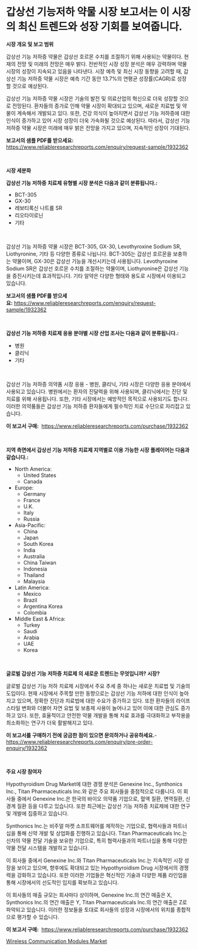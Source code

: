 <p><h1>갑상선 기능저하 약물 시장 보고서는 이 시장의 최신 트렌드와 성장 기회를 보여줍니다.</h1></p><p><strong>시장 개요 및 보고 범위</strong></p>
<p><p>갑상선 기능 저하증 약물은 갑상선 호르몬 수치를 조절하기 위해 사용되는 약물이다. 현재의 전망 및 미래의 전망은 매우 밝다. 전반적인 시장 성장 분석은 매우 강력하며 약물 시장의 성장이 지속되고 있음을 나타낸다. 시장 예측 및 최신 시장 동향을 고려할 때, 갑상선 기능 저하증 약물 시장은 예측 기간 동안 13.7%의 연평균 성장률(CAGR)로 성장할 것으로 예상된다.</p><p>갑상선 기능 저하증 약물 시장은 기술의 발전 및 의료산업의 혁신으로 더욱 성장할 것으로 전망된다. 환자들의 증가로 인해 약물 시장이 확대되고 있으며, 새로운 치료법 및 약물이 계속해서 개발되고 있다. 또한, 건강 의식이 높아지면서 갑상선 기능 저하증에 대한 인식이 증가하고 있어 시장 성장이 더욱 가속화될 것으로 예상된다. 따라서, 갑상선 기능 저하증 약물 시장은 미래에 매우 밝은 전망을 가지고 있으며, 지속적인 성장이 기대된다.</p></p>
<p><strong>보고서의 샘플 PDF를 받으세요:</strong> <a href="https://www.reliableresearchreports.com/enquiry/request-sample/1932362">https://www.reliableresearchreports.com/enquiry/request-sample/1932362</a></p>
<p>&nbsp;</p>
<p><strong>시장 세분화</strong></p>
<p><strong>갑상선 기능 저하증 치료제 유형별 시장 분석은 다음과 같이 분류됩니다.:</strong></p>
<p><ul><li>BCT-305</li><li>GX-30</li><li>레보티록신 나트륨 SR</li><li>리오타이로닌</li><li>기타</li></ul></p>
<p>&nbsp;</p>
<p><p>갑상선 기능 저하증 약물 시장은 BCT-305, GX-30, Levothyroxine Sodium SR, Liothyronine, 기타 등 다양한 종류로 나뉩니다. BCT-305는 갑상선 호르몬을 보충하는 약물이며, GX-30은 갑상선 기능을 개선시키는데 사용됩니다. Levothyroxine Sodium SR은 갑상선 호르몬 수치를 조절하는 약물이며, Liothyronine은 갑상선 기능을 증진시키는데 효과적입니다. 기타 알약은 다양한 형태와 용도로 시장에서 이용되고 있습니다.</p></p>
<p><strong>보고서의 샘플 PDF를 받으세요:</strong>&nbsp;<a href="https://www.reliableresearchreports.com/enquiry/request-sample/1932362">https://www.reliableresearchreports.com/enquiry/request-sample/1932362</a></p>
<p>&nbsp;</p>
<p><strong> 갑상선 기능 저하증 치료제 응용 분야별 시장 산업 조사는 다음과 같이 분류됩니다.:</strong></p>
<p><ul><li>병원</li><li>클리닉</li><li>기타</li></ul></p>
<p>&nbsp;</p>
<p><p>갑상선 기능 저하증 의약품 시장 응용 - 병원, 클리닉, 기타 시장은 다양한 응용 분야에서 사용되고 있습니다. 병원에서는 환자의 진달력을 위해 사용되며, 클리닉에서는 진단 및 치료를 위해 사용됩니다. 또한, 기타 시장에서는 예방적인 목적으로 사용되기도 합니다. 이러한 의약품들은 갑상선 기능 저하증 환자들에게 필수적인 치료 수단으로 자리잡고 있습니다.</p></p>
<p><strong>이 보고서 구매:</strong>&nbsp; <a href="https://www.reliableresearchreports.com/purchase/1932362">https://www.reliableresearchreports.com/purchase/1932362</a></p>
<p>&nbsp;</p>
<p><strong>지역 측면에서 갑상선 기능 저하증 치료제 지역별로 이용 가능한 시장 플레이어는 다음과 같습니다.:</strong></p>
<p><ul>
    <li>
        North America:
        <ul>
            <li>United States</li>
            <li>Canada</li>
        </ul>
    </li>
    <li>
        Europe:
        <ul>
            <li>Germany</li>
            <li>France</li>
            <li>U.K.</li>
            <li>Italy</li>
            <li>Russia</li>
        </ul>
    </li>
    <li>
        Asia-Pacific:
        <ul>
            <li>China</li>
            <li>Japan</li>
            <li>South Korea</li>
            <li>India</li>
            <li>Australia</li>
            <li>China Taiwan</li>
            <li>Indonesia</li>
            <li>Thailand</li>
            <li>Malaysia</li>
        </ul>
    </li>
    <li>
        Latin America:
        <ul>
            <li>Mexico</li>
            <li>Brazil</li>
            <li>Argentina Korea</li>
            <li>Colombia</li>
        </ul>
    </li>
    <li>
        Middle East & Africa:
        <ul>
            <li>Turkey</li>
            <li>Saudi</li>
            <li>Arabia</li>
            <li>UAE</li>
            <li>Korea</li>
        </ul>
    </li>
    </ul></p>
<p>&nbsp;</p>
<p><strong>글로벌 갑상선 기능 저하증 치료제 의 새로운 트렌드는 무엇입니까? 시장?</strong></p>
<p><p>글로벌 갑상선 기능 저하 치료제 시장에서 주요 추세 중 하나는 새로운 치료법 및 기술의 도입이다. 현재 시장에서 주목할 만한 동향으로는 갑상선 기능 저하에 대한 인식이 높아지고 있으며, 정확한 진단과 치료법에 대한 수요가 증가하고 있다. 또한 환자들의 라이프스타일 변화와 더불어 자연 요법 및 보충제 사용이 늘어나고 있어 이에 대한 관심도 증가하고 있다. 또한, 효율적이고 안전한 약물 개발을 통해 치료 효과를 극대화하고 부작용을 최소화하는 연구가 더욱 활발해지고 있다.</p></p>
<p><strong>이 보고서를 구매하기 전에 궁금한 점이 있으면 문의하거나 공유하세요.</strong>- <a href="https://www.reliableresearchreports.com/enquiry/pre-order-enquiry/1932362">https://www.reliableresearchreports.com/enquiry/pre-order-enquiry/1932362</a></p>
<p>&nbsp;</p>
<p><strong>주요 시장 참여자</strong></p>
<p><p>Hypothyroidism Drug Market에 대한 경쟁 분석은 Genexine Inc., Synthonics Inc., Titan Pharmaceuticals Inc.와 같은 주요 회사들을 중점적으로 다룹니다. 이 회사들 중에서 Genexine Inc.은 한국의 바이오 의약품 기업으로, 혈액 질환, 면역질환, 신경계 질환 등을 다루고 있습니다. 또한 최근에는 갑상선 기능 저하증 치료제에 대한 연구 및 개발에 집중하고 있습니다. </p><p>Synthonics Inc.는 비주얼 마켓 소프트웨어를 제작하는 기업으로, 협력사들과 파트너십을 통해 신약 개발 및 상업화를 진행하고 있습니다. Titan Pharmaceuticals Inc.는 신차의 약물 전달 기술을 보유한 기업으로, 특히 협력사들과의 파트너십을 통해 다양한 약물 전달 시스템을 개발하고 있습니다. </p><p>이 회사들 중에서 Genexine Inc.와 Titan Pharmaceuticals Inc.는 지속적인 시장 성장을 보이고 있으며, 향후에도 확대되고 있는 Hypothyroidism Drug 시장에서의 경쟁력을 강화하고 있습니다. 또한 이러한 기업들은 혁신적인 기술과 다양한 제품 라인업을 통해 시장에서의 선도적인 입지를 확보하고 있습니다. </p><p>이 회사들의 매출 규모는 회사마다 상이하며, Genexine Inc.의 연간 매출은 X, Synthonics Inc.의 연간 매출은 Y, Titan Pharmaceuticals Inc.의 연간 매출은 Z로 파악되고 있습니다. 이러한 정보들을 토대로 회사들의 성장과 시장에서의 위치를 종합적으로 평가할 수 있습니다.</p></p>
<p><strong>이 보고서 구매:</strong>&nbsp;&nbsp;<a href="https://www.reliableresearchreports.com/purchase/1932362">https://www.reliableresearchreports.com/purchase/1932362</a></p>
<p><p><a href="https://github.com/BryceTownsendr/Market-Research-Report-List-4/blob/main/wireless-communication-modules-market.md">Wireless Communication Modules Market</a></p></p>
